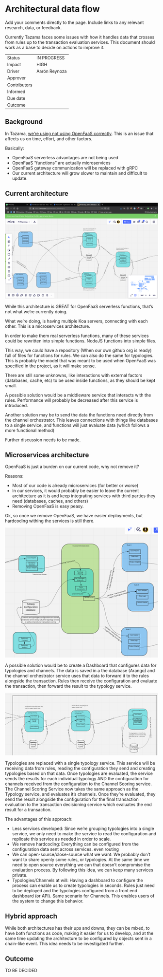 # Architectural data flow

Add your comments directly to the page. Include links to any relevant research, data, or feedback.

Currently Tazama faces some issues with how it handles data that crosses from rules up to the transaction evaluation services. This document should work as a base to decide on actions to improve it.

|     |     |
| --- | --- |
| Status | IN PROGRESS |
| Impact | HIGH |
| Driver | Aarón Reynoza |
| Approver |     |
| Contributors |     |
| Informed |     |
| Due date |     |
| Outcome |     |

## Background

In Tazama, [we’re using not using OpenFaaS correctly](10-the-openfaas-dilemma.md). This is an issue that affects us on time, effort, and other factors.

Basically:

- OpenFaaS serverless advantages are not being used
- OpenFaaS “functions” are actually microservices
- OpenFaaS gateway communication will be replaced with gRPC
- Our current architecture will grow slower to maintain and difficult to update.

## Current architecture

![](../../Images/Screen_Shot_2021-05-16_at_22.47.40.png)

While this architecture is GREAT for OpenFaaS serverless functions, that’s not what we’re currently doing.

What we’re doing, is having multiple Koa servers, connecting with each other. This is a microservices architecture.

In order to make them real serverless functions, many of these services could be rewritten into simple functions. NodeJS functions into simple files.

This way, we could have a repository (When our own github org is ready) full of files for functions for rules. We can also do the same for typologies. This is probably the model that was meant to be used when OpenFaaS was specified in the project, as it will make sense.

There are still some unknowns, like interactions with external factors (databases, cache, etc) to be used inside functions, as they should be kept small.

A possible solution would be a middleware service that interacts with the rules. Performance will probably be decreased after this service is introduced.

Another solution may be to send the data the functions need directly from the channel orchestrator. This leaves connections with things like databases to a single service, and functions will just evaluate data (which follows a more functional method)

Further discussion needs to be made.

## Microservices architecture

OpenFaaS is just a burden on our current code, why not remove it?

Reasons:

- Most of our code is already microservices (for better or worse)
- In our services, it would probably be easier to leave the current architecture as it is and keep integrating services with third parties they need (databases, caches, and others)
- Removing OpenFaaS is easy peasy.

Ok, so once we remove OpenFaaS, we have easier deployments, but hardcoding withing the services is still there.

![](../../Images/Screen_Shot_2021-05-16_at_22.49.05.png)

A possible solution would be to create a Dashboard that configures data for typologies and channels. The data is saved in a the database (Arango) and the channel orchestrator service uses that data to forward it to the rules alongside the transaction. Rules then receive the configuration and evaluate the transaction, then forward the result to the typology service.

![](../../Images/Screen_Shot_2021-05-16_at_22.49.39.png)

Typologies are replaced with a single typology service. This service will be receiving data from rules, reading the configuration they send and creating typologies based on that data. Once typologies are evaluated, the service sends the results for each individual typology AND the configuration for channels received from the configuration to the Channel Scoring service. The Channel Scoring Service now takes the same approach as the Typology service, and evaluates it’s channels. Once they’re evaluated, they send the result alongside the configuration for the final transaction evaluation to the transaction decisioning service which evaluates the end result for a transaction.

The advantages of this approach:

- Less services developed: Since we’re grouping typologies into a single service, we only need to make the service to read the configuration and replicate this service as needed in order to scale.
- We remove hardcoding: Everything can be configured from the configuration data sent across services. even routing
- We can open-source/close-source what we want: We probably don’t want to share openly some rules, or typologies. At the same time we need to open source everything we can that doesn’t compromise the evaluation process. By following this idea, we can keep many services private.
- Typologies/Channels at will: Having a dashboard to configure the process can enable us to create typologies in seconds. Rules just need to be deployed and the typologies configured from a front end dashboard (or API). Same scenario for Channels. This enables users of the system to change this behavior.
  
## Hybrid approach

While both architectures has their ups and downs, they can be mixed, to have both functions as code, making it easier for us to develop, and at the same time updating the architecture to be configured by objects sent in a chain-like event. This idea needs to be investigated further.

## Outcome

TO BE DECIDED
